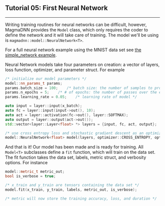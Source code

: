 ## Tutorial 05: First Neural Network
------------------------------------

Writing training routines for neural networks can be difficult, however, MagmaDNN provides the `Model` class, which only requires the coder to define the network and it will take care of training. The model we'll be using is `magmadnn::model::NeuralNetwork<T>`. 


For a full neural network example using the MNIST data set see [the simple_network example](/docs/simple_network.cpp).


Neural Network models take four parameters on creation: a vector of layers, loss function, optimizer, and parameter struct. For example

```c++
/* initialize our model parameters */
model::nn_params_t params;
params.batch_size = 100;    /* batch size: the number of samples to process in each mini-batch */
params.n_epochs = 5;    /* # of epochs: the number of passes over the entire training set */
params.learning_rate = 0.05;    /* learning rate of model */

auto input = layer::input(x_batch);
auto fc = layer::input(input->out(), 10);
auto act = layer::activation(fc->out(), layer::SOFTMAX);
auto output = layer::output(act->out());
std::vector<layer::Layer<float> *> layers = {input, fc, act, output};   /* create our vector of layers */

/* use cross entropy loss and stochastic gradient descent as an optimizer */
model::NeuralNetwork<float> model(layers, optimizer::CROSS_ENTROPY, optimizer::SGD, params);
```


And that is it! Our model has been made and is ready for training. All `Model<T>` subclasses define a `fit` function, which will train on the data set. The fit function takes the data set, labels, metric struct, and verbosity options. For instance

```c++
model::metric_t metric_out;
bool is_verbose = true;

/* x_train and y_train are tensors containing the data set */
model.fit(x_train, y_train, labels, metric_out, is_verbose);

/* metric will now store the training accuracy, loss, and duration */
```
